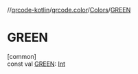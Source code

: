 //[qrcode-kotlin](../../../index.md)/[qrcode.color](../index.md)/[Colors](index.md)/[GREEN](-g-r-e-e-n.md)

# GREEN

[common]\
const val [GREEN](-g-r-e-e-n.md): [Int](https://kotlinlang.org/api/latest/jvm/stdlib/kotlin/-int/index.html)
